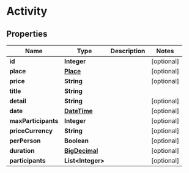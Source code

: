 
# Activity

## Properties
Name | Type | Description | Notes
------------ | ------------- | ------------- | -------------
**id** | **Integer** |  |  [optional]
**place** | [**Place**](Place.md) |  |  [optional]
**price** | **String** |  |  [optional]
**title** | **String** |  | 
**detail** | **String** |  |  [optional]
**date** | [**DateTime**](DateTime.md) |  |  [optional]
**maxParticipants** | **Integer** |  |  [optional]
**priceCurrency** | **String** |  |  [optional]
**perPerson** | **Boolean** |  |  [optional]
**duration** | [**BigDecimal**](BigDecimal.md) |  |  [optional]
**participants** | **List&lt;Integer&gt;** |  |  [optional]



